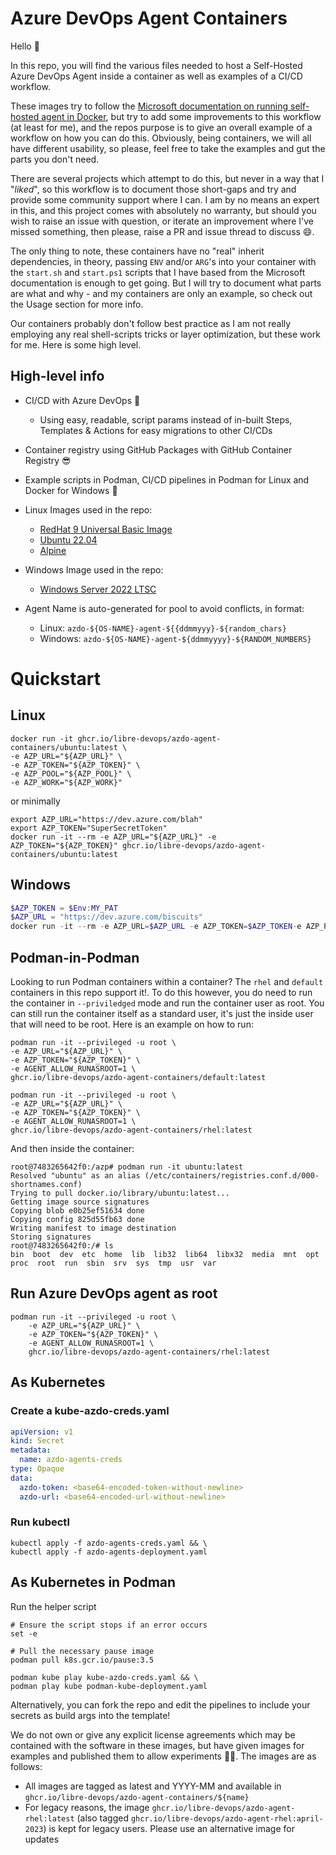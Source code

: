 # Azure DevOps Agent Containers

Hello :wave:

In this repo, you will find the various files needed to host a Self-Hosted Azure DevOps Agent inside a container as
well as examples of a CI/CD workflow.

These images try to follow
the [Microsoft documentation on running self-hosted agent in Docker](https://docs.microsoft.com/en-us/azure/devops/pipelines/agents/docker?view=azure-devops),
but try to add some improvements to this workflow (at least for me), and the repos purpose is to give an overall example
of a workflow on how you can do this. Obviously, being containers, we will all have different usability, so please, feel
free to take the examples and gut the parts you don't need.

There are several projects which attempt to do this, but never in a way that I "_liked_", so this workflow is to
document those short-gaps and try and provide some community support where I can. I am by no means an expert in this,
and this project comes with absolutely no warranty, but should you wish to raise an issue with question, or iterate an
improvement where I've missed something, then please, raise a PR and issue thread to discuss :smile:.

The only thing to note, these containers have no "real" inherit dependencies, in theory, passing `ENV` and/or `ARG`'s
into your container with the `start.sh` and `start.ps1` scripts that I have based from the Microsoft documentation is
enough to get going. But I will try to document what parts are what and why - and my containers are only an example, so
check out the Usage section for more info.

Our containers probably don't follow best practice as I am not really employing any real shell-scripts tricks or layer
optimization, but these work for me. Here is some high level.

## High-level info

- CI/CD with Azure DevOps :rocket:
    - Using easy, readable, script params instead of in-built Steps, Templates & Actions for easy migrations to other
      CI/CDs
- Container registry using GitHub Packages with GitHub Container Registry :sunglasses:
- Example scripts in Podman, CI/CD pipelines in Podman for Linux and Docker for Windows :whale:
- Linux Images used in the repo:
    - [RedHat 9 Universal Basic Image ](https://catalog.redhat.com/software/container-stacks/detail/5ec53f50ef29fd35586d9a56)
    - [Ubuntu 22.04](https://hub.docker.com/_/ubuntu)
    - [Alpine](https://hub.docker.com/_/alpine)

- Windows Image used in the repo:
    - [Windows Server 2022 LTSC](https://hub.docker.com/_/microsoft-windows-server/)

- Agent Name is auto-generated for pool to avoid conflicts, in format:
    - Linux: `azdo-${OS-NAME}-agent-${{ddmmyyy}-${random_chars}`
    - Windows: `azdo-${OS-NAME}-agent-${ddmmyyyy}-${RANDOM_NUMBERS}`

# Quickstart

## Linux

```shell
docker run -it ghcr.io/libre-devops/azdo-agent-containers/ubuntu:latest \
-e AZP_URL="${AZP_URL}" \
-e AZP_TOKEN="${AZP_TOKEN}" \
-e AZP_POOL="${AZP_POOL}" \
-e AZP_WORK="${AZP_WORK}"
```


or minimally

```shell
export AZP_URL="https://dev.azure.com/blah"
export AZP_TOKEN="SuperSecretToken"
docker run -it --rm -e AZP_URL="${AZP_URL}" -e AZP_TOKEN="${AZP_TOKEN}" ghcr.io/libre-devops/azdo-agent-containers/ubuntu:latest

```

## Windows

```powershell
$AZP_TOKEN = $Env:MY_PAT
$AZP_URL = "https://dev.azure.com/biscuits"
docker run -it --rm -e AZP_URL=$AZP_URL -e AZP_TOKEN=$AZP_TOKEN-e AZP_POOL="Default" ghcr.io/libre-devops/azdo-agent-containers/ubuntu:latest
```

## Podman-in-Podman

Looking to run Podman containers within a container? The `rhel` and `default` containers in this repo support it!. To do this however,
you do need to run the container in `--priviledged` mode and run the container user as root. You can still run the container itself as a standard user, it's just the inside user that will need to be root. Here is an example on
how to run:

```shell
podman run -it --privileged -u root \
-e AZP_URL="${AZP_URL}" \
-e AZP_TOKEN="${AZP_TOKEN}" \
-e AGENT_ALLOW_RUNASROOT=1 \
ghcr.io/libre-devops/azdo-agent-containers/default:latest
```

```shell
podman run -it --privileged -u root \
-e AZP_URL="${AZP_URL}" \
-e AZP_TOKEN="${AZP_TOKEN}" \
-e AGENT_ALLOW_RUNASROOT=1 \
ghcr.io/libre-devops/azdo-agent-containers/rhel:latest
```

And then inside the container:

```shell
root@7483265642f0:/azp# podman run -it ubuntu:latest
Resolved "ubuntu" as an alias (/etc/containers/registries.conf.d/000-shortnames.conf)
Trying to pull docker.io/library/ubuntu:latest...
Getting image source signatures
Copying blob e0b25ef51634 done
Copying config 825d55fb63 done
Writing manifest to image destination
Storing signatures
root@7483265642f0:/# ls
bin  boot  dev  etc  home  lib  lib32  lib64  libx32  media  mnt  opt  proc  root  run  sbin  srv  sys  tmp  usr  var
```

## Run Azure DevOps agent as root
```shell
podman run -it --privileged -u root \
    -e AZP_URL="${AZP_URL}" \
    -e AZP_TOKEN="${AZP_TOKEN}" \
    -e AGENT_ALLOW_RUNASROOT=1 \
    ghcr.io/libre-devops/azdo-agent-containers/rhel:latest
```

## As Kubernetes

### Create a kube-azdo-creds.yaml
```yaml
apiVersion: v1
kind: Secret
metadata:
  name: azdo-agents-creds
type: Opaque
data:
  azdo-token: <base64-encoded-token-without-newline>
  azdo-url: <base64-encoded-url-without-newline>
```
### Run kubectl
```shell
kubectl apply -f azdo-agents-creds.yaml && \
kubectl apply -f azdo-agents-deployment.yaml
```

## As Kubernetes in Podman

Run the helper script

```shell
# Ensure the script stops if an error occurs
set -e

# Pull the necessary pause image
podman pull k8s.gcr.io/pause:3.5

podman kube play kube-azdo-creds.yaml && \
podman play kube podman-kube-deployment.yaml
```

Alternatively, you can fork the repo and edit the pipelines to include your secrets as build args into the template!

We do not own or give any explicit license agreements which may be contained with the software in these images, but have
given images for examples and published them to allow experiments :scientist:. The images are as follows:

- All images are tagged as latest and YYYY-MM and available in `ghcr.io/libre-devops/azdo-agent-containers/${name}`
- For legacy reasons, the image `ghcr.io/libre-devops/azdo-agent-rhel:latest` (also tagged `ghcr.io/libre-devops/azdo-agent-rhel:april-2023`) is kept for legacy users. Please use an alternative image for updates
